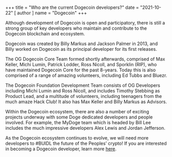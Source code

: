 +++
title = "Who are the current Dogecoin developers?"
date = "2021-10-22"
[ author ]
  name = "Dogecoin"
+++

Although development of Dogecoin is open and participatory, there is still a strong group of key developers who maintain and contribute to the Dogecoin blockchain and ecosystem.  

Dogecoin was created by Billy Markus and Jackson Palmer in 2013, and Billy worked on Dogecoin as its principal developer for its first releases.  

The OG Dogecoin Core Team formed shortly afterwards, comprised of Max Keller, Michi Lumin, Patrick Lodder, Ross Nicoll, and Sporklin (RIP), who have maintained Dogecoin Core for the past 8-years. Today this is also comprised of a range of amazing volunteers, including Ed Tubbs and Bluezr. 

The Dogecoin Foundation Development Team consists of OG Developers including Michi Lumin and Ross Nicoll, and includes Timothy Stebbing as Product Lead, and a multitude of volunteers, including teenagers from the much amaze Hack Club! It also has Max Keller and Billy Markus as Advisors.  

Within the Dogecoin ecosystem, there are also a number of exciting projects underway with some Doge dedicated developers and people involved. For example, the MyDoge team which is headed by Bill Lee includes the much impressive developers Alex Lewis and Jordan Jefferson.  

As the Dogecoin ecosystem continues to evolve, we will need more developers to #BUIDL the future of the Peoples’ crypto! If you are interested in becoming a Dogecoin developer, learn more [here](/dogepedia/articles/how-do-I-become-a-dogecoin-developer).